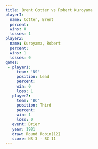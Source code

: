 ```yaml
---
title: Brent Cotter vs Robert Kuroyama
player1:                
  name: Cotter, Brent   
  percent:              
  wins: 0               
  losses: 1             
player2:                
  name: Kuroyama, Robert
  percent:              
  wins: 1               
  losses: 0             
games:
 - player1:        
     team: 'NS'    
     position: Lead
     percent:      
     win: 0        
     loss: 1       
   player2:         
     team: 'BC'     
     position: Third
     percent:       
     win: 1         
     loss: 0        
   event: Brier         
   year: 1981           
   draw: Round Robin(12)
   score: NS 3 - BC 11  
---
```

